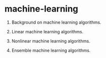 # machine-learning

1. Background on machine learning algorithms.

2. Linear machine learning algorithms.

3. Nonlinear machine learning algorithms.

4. Ensemble machine learning algorithms.